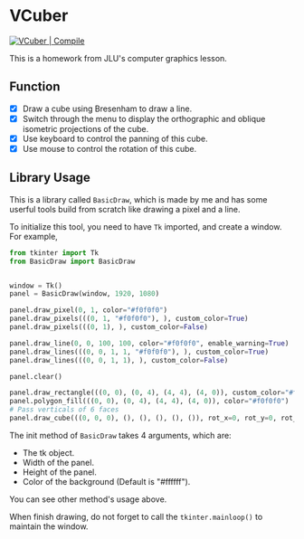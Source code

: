 # VCuber

[![VCuber | Compile](https://github.com/Evyde/VCuber/actions/workflows/VCuberCompile.yml/badge.svg?branch=master)](https://github.com/Evyde/VCuber/actions/workflows/VCuberCompile.yml)

This is a homework from JLU's computer graphics lesson.

## Function

- [X] Draw a cube using Bresenham to draw a line.
- [X] Switch through the menu to display the orthographic and oblique isometric projections of the cube.
- [X] Use keyboard to control the panning of this cube.
- [X] Use mouse to control the rotation of this cube.

## Library Usage

This is a library called `BasicDraw`, which is made by me and has some userful tools build from scratch like drawing a pixel and a line.

To initialize this tool, you need to have `Tk` imported, and create a window. For example,

```python
from tkinter import Tk
from BasicDraw import BasicDraw


window = Tk()
panel = BasicDraw(window, 1920, 1080)

panel.draw_pixel(0, 1, color="#f0f0f0")
panel.draw_pixels(((0, 1, "#f0f0f0"), ), custom_color=True)
panel.draw_pixels(((0, 1), ), custom_color=False)

panel.draw_line(0, 0, 100, 100, color="#f0f0f0", enable_warning=True)
panel.draw_lines(((0, 0, 1, 1, "#f0f0f0"), ), custom_color=True)
panel.draw_lines(((0, 0, 1, 1), ), custom_color=False)

panel.clear()

panel.draw_rectangle(((0, 0), (0, 4), (4, 4), (4, 0)), custom_color="#f0f0f0")
panel.polygon_fill(((0, 0), (0, 4), (4, 4), (4, 0)), color="#f0f0f0")
# Pass verticals of 6 faces
panel.draw_cube(((0, 0, 0), (), (), (), (), ()), rot_x=0, rot_y=0, rot_z=0, method="正")
```

The init method of `BasicDraw` takes 4 arguments, which are:

- The tk object.
- Width of the panel.
- Height of the panel.
- Color of the background (Default is "#ffffff").

You can see other method's usage above. 

When finish drawing, do not forget to call the `tkinter.mainloop()` to maintain the window.
